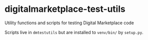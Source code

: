 # digitalmarketplace-test-utils
Utility functions and scripts for testing Digital Marketplace code

Scripts live in `dmtestutils` but are installed to `venv/bin/` by `setup.py`.

